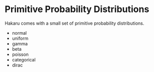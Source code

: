 # Primitive Probability Distributions

Hakaru comes with a small set of primitive probability
distributions.

* normal
* uniform
* gamma
* beta
* poisson
* categorical
* dirac
